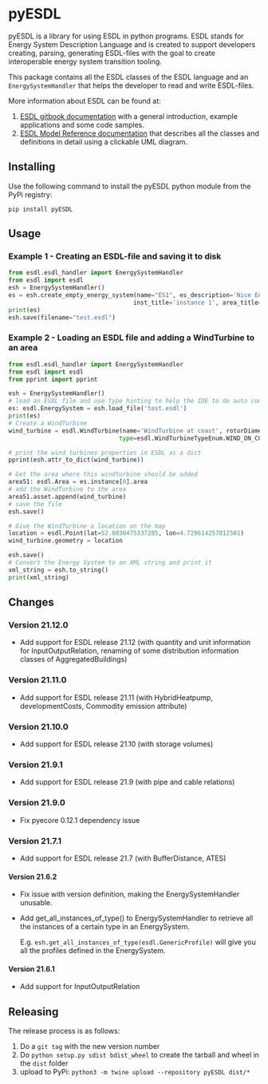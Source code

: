 # pyESDL

pyESDL is a library for using ESDL in python programs. ESDL stands for Energy System Description
Language and is created to support developers creating, parsing, generating ESDL-files with the 
goal to create interoperable energy system transition tooling.

This package contains all the ESDL classes of the ESDL language and an `EnergySystemHandler`
that helps the developer to read and write ESDL-files.

More information about ESDL can be found at:
1. [ESDL gitbook documentation](https://energytransition.gitbook.io/esdl/) with a general introduction,
   example applications and some code samples.
2. [ESDL Model Reference documentation](https://energytransition.github.io/) that describes all the 
   classes and definitions in detail using a clickable UML diagram.

## Installing
Use the following command to install the pyESDL python module from the PyPi registry:

`pip install pyESDL`


## Usage

### Example 1 - Creating an ESDL-file and saving it to disk
```python
from esdl.esdl_handler import EnergySystemHandler
from esdl import esdl
esh = EnergySystemHandler()
es = esh.create_empty_energy_system(name="ES1", es_description='Nice Energy System',
                                   inst_title='instance 1', area_title="Area 51")
print(es)
esh.save(filename="test.esdl")
```

### Example 2 - Loading an ESDL file and adding a WindTurbine to an area
```python
from esdl.esdl_handler import EnergySystemHandler
from esdl import esdl
from pprint import pprint

esh = EnergySystemHandler()
# load an ESDL file and use type hinting to help the IDE to do auto completion
es: esdl.EnergySystem = esh.load_file('test.esdl')
print(es)
# Create a WindTurbine
wind_turbine = esdl.WindTurbine(name='WindTurbine at coast', rotorDiameter=50.0, height=100.0,
                               type=esdl.WindTurbineTypeEnum.WIND_ON_COAST)

# print the wind turbines properties in ESDL as a dict
pprint(esh.attr_to_dict(wind_turbine))

# Get the area where this windturbine should be added
area51: esdl.Area = es.instance[0].area
# add the WindTurbine to the area
area51.asset.append(wind_turbine)
# save the file
esh.save()

# Give the WindTurbine a location on the map
location = esdl.Point(lat=52.6030475337285, lon=4.729614257812501)
wind_turbine.geometry = location

esh.save()
# Convert the Energy System to an XML string and print it
xml_string = esh.to_string()
print(xml_string)
```

## Changes

### Version 21.12.0
- Add support for ESDL release 21.12 (with quantity and unit information for InputOutputRelation, renaming of some distribution information classes of AggregatedBuildings)

### Version 21.11.0
- Add support for ESDL release 21.11 (with HybridHeatpump, developmentCosts, Commodity emission attribute)

 ### Version 21.10.0
- Add support for ESDL release 21.10 (with storage volumes)

### Version 21.9.1
- Add support for ESDL release 21.9 (with pipe and cable relations)

### Version 21.9.0
- Fix pyecore 0.12.1 dependency issue

### Version 21.7.1
- Add support for ESDL release 21.7 (with BufferDistance, ATES)

#### Version 21.6.2
- Fix issue with version definition, making the EnergySystemHandler unusable.
- Add get_all_instances_of_type() to EnergySystemHandler to retrieve all the instances of a certain type in an EnergySystem.
  
  E.g. ```esh.get_all_instances_of_type(esdl.GenericProfile)``` will give you all the profiles defined in the EnergySystem.

#### Version 21.6.1
- Add support for InputOutputRelation 


## Releasing
The release process is as follows:
1. Do a `git tag` with the new version number
2. Do `python setup.py sdist bdist_wheel` to create the tarball and wheel in the `dist` folder
3. upload to PyPi: `python3 -m twine upload --repository pyESDL dist/*`

